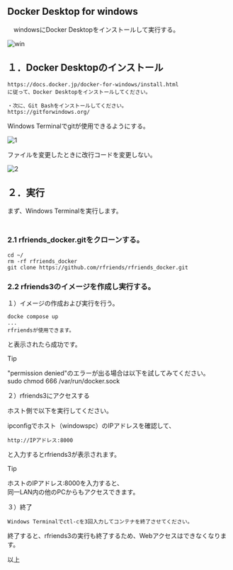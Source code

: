 ## Docker Desktop for windows   
   
　windowsにDocker Desktopをインストールして実行する。
  
![win](https://github.com/user-attachments/assets/1ab06a07-e67e-422b-b7e4-473996614a6a)

## １．Docker Desktopのインストール  
  
```
https://docs.docker.jp/docker-for-windows/install.html  
に従って、Docker Desktopをインストールしてください。 
  
・次に、Git Bashをインストールしてください。  
https://gitforwindows.org/  
```
  
Windows Terminalでgitが使用できるようにする。 
   
![1](https://github.com/user-attachments/assets/27e1b965-ccc8-4f60-957b-3c89b621a3cf)
  
ファイルを変更したときに改行コードを変更しない。  
  
![2](https://github.com/user-attachments/assets/570cc64c-a6e3-4e2f-88f5-8f194a7eefc0)  
   
## ２．実行  
  
  まず、Windows Terminalを実行します。  
　
### 2.1 rfriends_docker.gitをクローンする。  
  
```
cd ~/
rm -rf rfriends_docker
git clone https://github.com/rfriends/rfriends_docker.git   
```
<!--
エディタで、docker-compose.ymlを開き下記の個所をコメントにする。  
  
![g3](https://github.com/user-attachments/assets/25fef9e6-63da-453c-baf9-6f59b5b5e8e4)
-->
  
### 2.2 rfriends3のイメージを作成し実行する。

１）イメージの作成および実行を行う。  
  
```  
docke compose up 
...  
rfriendsが使用できます。  
```    
  
と表示されたら成功です。  
  
> [!TIP]
> "permission denied"のエラーが出る場合は以下を試してみてください。   
> sudo chmod 666 /var/run/docker.sock  
  
２）rfriends3にアクセスする  
  
ホスト側で以下を実行してください。  
  
ipconfigでホスト（windowspc）のIPアドレスを確認して、  
```
http://IPアドレス:8000
```
と入力するとrfriends3が表示されます。
 
> [!TIP]  
> ホストのIPアドレス:8000を入力すると、  
> 同一LAN内の他のPCからもアクセスできます。  
    
３）終了  
```
Windows Terminalでctl-cを3回入力してコンテナを終了させてください。
```
  
終了すると、rfriends3の実行も終了するため、Webアクセスはできなくなります。  
    
以上  
  
  
  

  
  
  

